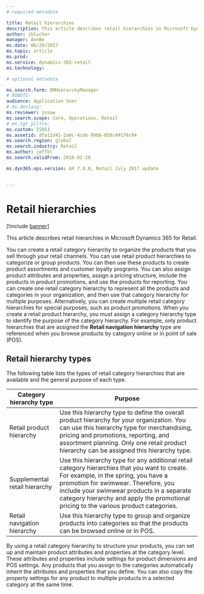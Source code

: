 ```yaml
---
# required metadata

title: Retail hierarchies
description: This article describes retail hierarchies in Microsoft Dynamics 365 for Retail.
author: jblucher
manager: AnnBe
ms.date: 06/20/2017
ms.topic: article
ms.prod: 
ms.service: dynamics-365-retail
ms.technology: 

# optional metadata

ms.search.form: OMHierarchyManager
# ROBOTS: 
audience: Application User
# ms.devlang: 
ms.reviewer: josaw
ms.search.scope: Core, Operations, Retail
# ms.tgt_pltfrm: 
ms.custom: 15851
ms.assetid: dfa11d41-2a0c-4cde-99b6-058c49176c94
ms.search.region: global
ms.search.industry: Retail
ms.author: jeffbl
ms.search.validFrom: 2016-02-28

ms.dyn365.ops.version: AX 7.0.0, Retail July 2017 update


---
```


# Retail hierarchies

[!include [banner](includes/banner.md)]

This article describes retail hierarchies in Microsoft Dynamics 365 for Retail.

You can create a retail category hierarchy to organize the products that you sell through your retail channels. You can use retail product hierarchies to categorize or group products. You can then use these products to create product assortments and customer loyalty programs. You can also assign product attributes and properties, assign a pricing structure, include the products in product promotions, and use the products for reporting. You can create one retail category hierarchy to represent all the products and categories in your organization, and then use that category hierarchy for multiple purposes. Alternatively, you can create multiple retail category hierarchies for special purposes, such as product promotions. When you create a retail product hierarchy, you must assign a category hierarchy type to identify the purpose of the category hierarchy. For example, only product hierarchies that are assigned the **Retail navigation hierarchy** type are referenced when you browse products by category online or in point of sale (POS).

## Retail hierarchy types

The following table lists the types of retail category hierarchies that are available and the general purpose of each type.

| Category hierarchy type       | Purpose |
|-------------------------------|---------|
| Retail product hierarchy      | Use this hierarchy type to define the overall product hierarchy for your organization. You can use this hierarchy type for merchandising, pricing and promotions, reporting, and assortment planning. Only one retail product hierarchy can be assigned this hierarchy type. |
| Supplemental retail hierarchy | Use this hierarchy type for any additional retail category hierarchies that you want to create. For example, in the spring, you have a promotion for swimwear. Therefore, you include your swimwear products in a separate category hierarchy and apply the promotional pricing to the various product categories. |
| Retail navigation hierarchy   | Use this hierarchy type to group and organize products into categories so that the products can be browsed online or in POS. |

By using a retail category hierarchy to structure your products, you can set up and maintain product attributes and properties at the category level. These attributes and properties include settings for product dimensions and POS settings. Any products that you assign to the categories automatically inherit the attributes and properties that you define. You can also copy the property settings for any product to multiple products in a selected category at the same time.
